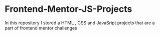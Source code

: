 # Frontend-Mentor-JS-Projects
In this repository I stored a HTML , CSS  and JavaSript projects that are a part of frontend mentor challenges
